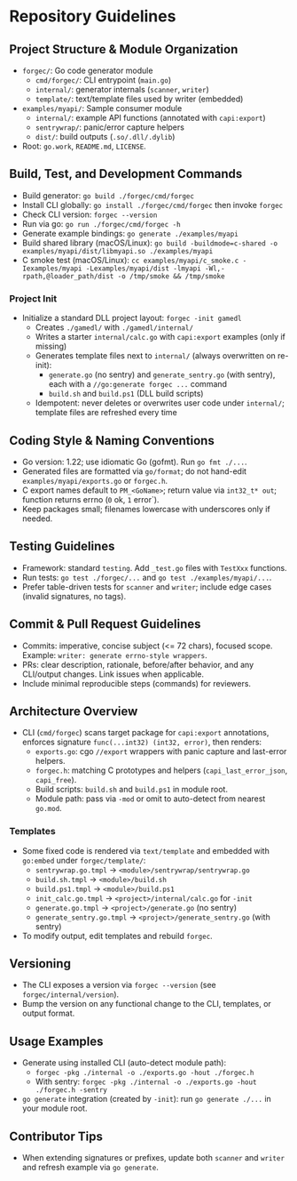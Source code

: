 # Repository Guidelines

## Project Structure & Module Organization
- `forgec/`: Go code generator module
  - `cmd/forgec/`: CLI entrypoint (`main.go`)
  - `internal/`: generator internals (`scanner`, `writer`)
  - `template/`: text/template files used by writer (embedded)
- `examples/myapi/`: Sample consumer module
  - `internal/`: example API functions (annotated with `capi:export`)
  - `sentrywrap/`: panic/error capture helpers
  - `dist/`: build outputs (`.so/.dll/.dylib`)
- Root: `go.work`, `README.md`, `LICENSE`.

## Build, Test, and Development Commands
- Build generator: `go build ./forgec/cmd/forgec`
- Install CLI globally: `go install ./forgec/cmd/forgec` then invoke `forgec`
- Check CLI version: `forgec --version`
- Run via go: `go run ./forgec/cmd/forgec -h`
- Generate example bindings: `go generate ./examples/myapi`
- Build shared library (macOS/Linux): `go build -buildmode=c-shared -o examples/myapi/dist/libmyapi.so ./examples/myapi`
- C smoke test (macOS/Linux): `cc examples/myapi/c_smoke.c -Iexamples/myapi -Lexamples/myapi/dist -lmyapi -Wl,-rpath,@loader_path/dist -o /tmp/smoke && /tmp/smoke`

### Project Init
- Initialize a standard DLL project layout: `forgec -init gamedl`
  - Creates `./gamedl/` with `./gamedl/internal/`
  - Writes a starter `internal/calc.go` with `capi:export` examples (only if missing)
  - Generates template files next to `internal/` (always overwritten on re-init):
    - `generate.go` (no sentry) and `generate_sentry.go` (with sentry), each with a `//go:generate forgec ...` command
    - `build.sh` and `build.ps1` (DLL build scripts)
  - Idempotent: never deletes or overwrites user code under `internal/`; template files are refreshed every time

## Coding Style & Naming Conventions
- Go version: 1.22; use idiomatic Go (gofmt). Run `go fmt ./...`.
- Generated files are formatted via `go/format`; do not hand-edit `examples/myapi/exports.go` or `forgec.h`.
- C export names default to `PM_<GoName>`; return value via `int32_t* out`; function returns errno (`0` ok, `1` error`).
- Keep packages small; filenames lowercase with underscores only if needed.

## Testing Guidelines
- Framework: standard `testing`. Add `_test.go` files with `TestXxx` functions.
- Run tests: `go test ./forgec/...` and `go test ./examples/myapi/...`.
- Prefer table-driven tests for `scanner` and `writer`; include edge cases (invalid signatures, no tags).

## Commit & Pull Request Guidelines
- Commits: imperative, concise subject (<= 72 chars), focused scope. Example: `writer: generate errno-style wrappers`.
- PRs: clear description, rationale, before/after behavior, and any CLI/output changes. Link issues when applicable.
- Include minimal reproducible steps (commands) for reviewers.

## Architecture Overview
- CLI (`cmd/forgec`) scans target package for `capi:export` annotations, enforces signature `func(...int32) (int32, error)`, then renders:
  - `exports.go`: cgo `//export` wrappers with panic capture and last-error helpers.
  - `forgec.h`: matching C prototypes and helpers (`capi_last_error_json`, `capi_free`).
  - Build scripts: `build.sh` and `build.ps1` in module root.
  - Module path: pass via `-mod` or omit to auto-detect from nearest `go.mod`.

### Templates
- Some fixed code is rendered via `text/template` and embedded with `go:embed` under `forgec/template/`:
  - `sentrywrap.go.tmpl` → `<module>/sentrywrap/sentrywrap.go`
  - `build.sh.tmpl` → `<module>/build.sh`
  - `build.ps1.tmpl` → `<module>/build.ps1`
  - `init_calc.go.tmpl` → `<project>/internal/calc.go` for `-init`
  - `generate.go.tmpl` → `<project>/generate.go` (no sentry)
  - `generate_sentry.go.tmpl` → `<project>/generate_sentry.go` (with sentry)
- To modify output, edit templates and rebuild `forgec`.

## Versioning
- The CLI exposes a version via `forgec --version` (see `forgec/internal/version`).
- Bump the version on any functional change to the CLI, templates, or output format.

## Usage Examples
- Generate using installed CLI (auto-detect module path):
  - `forgec -pkg ./internal -o ./exports.go -hout ./forgec.h`
  - With sentry: `forgec -pkg ./internal -o ./exports.go -hout ./forgec.h -sentry`
- `go generate` integration (created by `-init`): run `go generate ./...` in your module root.

## Contributor Tips
- When extending signatures or prefixes, update both `scanner` and `writer` and refresh example via `go generate`.
